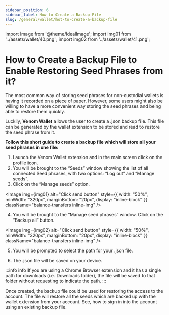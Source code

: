 ```yaml
---
sidebar_position: 6
sidebar_label: How to Create a Backup File
slug: /general/wallet/hot-to-create-a-backup-file
---
```


import Image from '@theme/IdealImage';
import img01 from '../assets/wallet/40.png';
import img02 from '../assets/wallet/41.png';

# How to Create a Backup File to Enable Restoring Seed Phrases from it?

The most common way of storing seed phrases for non-custodial wallets is having it recorded on a piece of paper. However, some users might also be willing to have a more convenient way storing the seed phrases and being able to restore them quickly.

Luckily, **Venom Wallet** allows the user to create a .json backup file. This file can be generated by the wallet extension to be stored and read to restore the seed phrase from it. 

**Follow this short guide to create a backup file which will store all your seed phrases in one file:**
1. Launch the Venom Wallet extension and in the main screen click on the profile icon.
2.  You will be brought to the “Seeds” window showing the list of all connected Seed phrases, with two options: “Log out” and “Manage seeds”.
3.  Click on the “Manage seeds” option.

<Image img={img01} alt="Click send button"
    style={{ width: "50%", minWidth: "320px", marginBottom: "20px", display: "inline-block" }}
    className="balance-transfers inline-img"
/>

4.  You will be brought to the “Manage seed phrases” window. Click on the “Backup all” button.

<Image img={img02} alt="Click send button"
    style={{ width: "50%", minWidth: "320px", marginBottom: "20px", display: "inline-block" }}
    className="balance-transfers inline-img"
/>
    
5.  You will be prompted to select the path for your .json file.
    
6.  The .json file will be saved on your device.
    
    
>   
> 
:::info info
If you are using a Chrome Browser extension and it has a single path for downloads (i.e. Downloads folder), the file will be
saved to that folder without requesting to indicate the path.
:::

Once created, the backup file could be used for restoring the access to the account. The file will restore all the seeds which are backed up with the wallet extension from your account. See, how to sign in into the account using an existing backup file.
